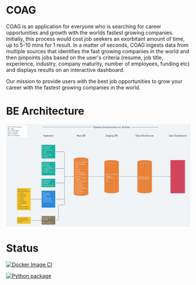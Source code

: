 # COAG

COAG is an application for everyone who is searching for career opportunities and growth with the worlds fastest growing companies. Initially, this process would cost job seekers an exorbitant amount of time, up to 5-10 mins for 1 result. In a matter of seconds, COAG ingests data from multiple sources that identifies the fast growing companies in the world and then pinpoints jobs based on the user's criteria (resume, job title, experience, industry, company maturity, number of employees, funding etc) and displays results on an interactive dashboard. 

Our mission to provide users with the best job opportunities to grow your career with the fastest growing companies in the world.

# BE Architecture

![Architecture](/assets/coag_be.png)

# Status

[![Docker Image CI](https://github.com/AuFeld/COAG/actions/workflows/docker.yaml/badge.svg)](https://github.com/AuFeld/COAG/actions/workflows/docker.yaml)

[![Python package](https://github.com/AuFeld/COAG/actions/workflows/build.yaml/badge.svg)](https://github.com/AuFeld/COAG/actions/workflows/build.yaml)